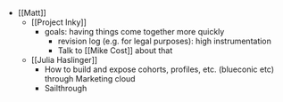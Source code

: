 - [[Matt]]
	- [[Project Inky]]
		- goals: having things come together more quickly
			- revision log (e.g. for legal purposes): high instrumentation
			- Talk to [[Mike Cost]] about that
	- [[Julia Haslinger]]
		- How to build and expose cohorts, profiles, etc. (blueconic etc) through Marketing cloud
		- Sailthrough
